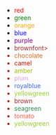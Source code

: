 - <font color=red>red</font>
- <font color=green>green</font>
- <font color=orange>orange</font>
- <font color=blue>blue</font>
- <font color=purple>purple</font>
- <font color=brown>brownfont>
- <font color=chocolate>chocolate</font>
- <font color=camel>camel</font>
- <font color=amber>amber</font>
- <font color=plum>plum</font>
- <font color=royalblue>royalblue</font>
- <font color=yellowgreen>yellowgreen</font>
- <font color=brown>brown</font>
- <font color=seagreen>seagreen</font>
- <font color=tomato>tomato</font>
- <font color=yellowgreen>yellowgreen</font>
